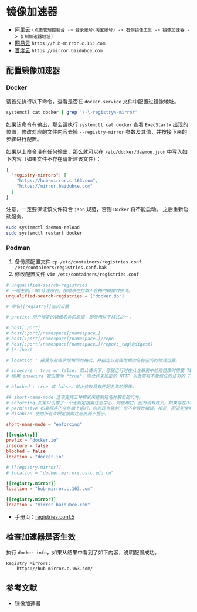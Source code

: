 # 镜像加速器

- [阿里云](https://www.aliyun.com/product/acr?source=5176.11533457&userCode=8lx5zmtu) `(点击管理控制台 -> 登录账号(淘宝账号) -> 右侧镜像工具 -> 镜像加速器 -> 复制加速器地址)`
- [网易云](https://www.163yun.com/help/documents/56918246390157312) `https://hub-mirror.c.163.com`
- [百度云](https://cloud.baidu.com/doc/CCE/s/Yjxppt74z#%E4%BD%BF%E7%94%A8dockerhub%E5%8A%A0%E9%80%9F%E5%99%A8) `https://mirror.baidubce.com`

## 配置镜像加速器

### Docker

请首先执行以下命令，查看是否在 `docker.service` 文件中配置过镜像地址。

```bash
systemctl cat docker | grep '\-\-registry\-mirror'
```

如果该命令有输出，那么请执行 `systemctl cat docker` 查看 `ExecStart=` 出现的位置，修改对应的文件内容去掉 `--registry-mirror` 参数及其值，并按接下来的步骤进行配置。

如果以上命令没有任何输出，那么就可以在 `/etc/docker/daemon.json` 中写入如下内容（如果文件不存在请新建该文件）：

```json
{
  "registry-mirrors": [
    "https://hub-mirror.c.163.com",
    "https://mirror.baidubce.com"
  ]
}
```

注意，一定要保证该文件符合 `json` 规范，否则 `Docker` 将不能启动。
之后重新启动服务。

```bash
sudo systemctl daemon-reload
sudo systemctl restart docker
```

### Podman

1. 备份原配置文件
`cp /etc/containers/registries.conf /etc/containers/registries.conf.bak`
2. 修改配置文件
`vim /etc/containers/registries.conf`

```conf
# unqualified-search-registries
# 一组主机[:端口]注册表，按顺序在拉取不合格的镜像时尝试。
unqualified-search-registries = ["docker.io"]

# 命名[[registry]]空间设置

# prefix: 用户指定的镜像名称的前缀，即使用以下格式之一：

# host[:port]
# host[:port]/namespace[/namespace…]
# host[:port]/namespace[/namespace…]/repo
# host[:port]/namespace[/namespace…]/repo(:_tag|@digest)
# [*.]host

# location : 接受与前缀字段相同的格式，并指定以前缀为根的名称空间的物理位置。

# insecure : true or false. 默认情况下，容器运行时在从注册表中检索镜像时需要 TLS。
# 如果 insecure 被设置为 "true"，则允许未加密的 HTTP 以及带有不受信任的证书的 TLS 连接。

# blocked : true 或 false。禁止拉取具有匹配名称的图像。

## short-name-mode 选项支持三种模式来控制短名称解析的行为。
# enforcing 如果只设置了一个无限定搜索注册中心，则使用它，因为没有歧义。如果存在不止一个注册表并且用户程序正在终端中运行（即，stdout和stdin是TTY），提示用户选择指定的搜索注册表之一。如果程序不在终端中运行，则不能解决歧义，这将导致错误。
# permissive 如果程序不在终端上运行，则表现为强制，但不会导致错误。相反，回退到使用所有不合格搜索注册中心。
# disabled 使用所有未限定搜索注册表而不提示。

short-name-mode = "enforcing"

[[registry]]
prefix = "docker.io"
insecure = false
blocked = false
location = "docker.io"

# [[registry.mirror]]
# location = "docker.mirrors.ustc.edu.cn"

[[registry.mirror]]
location = "hub-mirror.c.163.com"

[[registry.mirror]]
location = "mirror.baidubce.com"
```

- 手册页：[registries.conf.5](https://github.com/containers/image/blob/main/docs/containers-registries.conf.5.md)

## 检查加速器是否生效

执行 `docker info`，如果从结果中看到了如下内容，说明配置成功。

```text
Registry Mirrors:
    https://hub-mirror.c.163.com/
```

## 参考文献

- [镜像加速器](https://yeasy.gitbook.io/docker_practice/install/mirror)